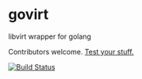 govirt
======

libvirt wrapper for golang

Contributors welcome. [Test your stuff.](http://golang.org/pkg/testing/)

[![Build Status](https://travis-ci.org/linohh/govirt.png?branch=master)](https://travis-ci.org/linohh/govirt)